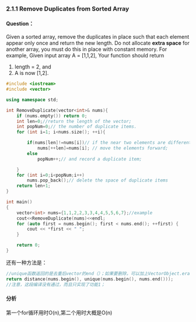 ### 2.1.1 Remove Duplicates from Sorted Array
#### Question：
Given a sorted array, remove the duplicates in place such that each element appear only once
and return the new length.
Do not allocate **extra space** for another array, you must do this in place with constant memory.
For example, Given input array A = [1,1,2],
Your function should return 

1. length = 2, and 
2. A is now [1,2]. 

```C++
#include <iostream>
#include <vector>

using namespace std;

int RemoveDuplicate(vector<int>& nums){
    if (nums.empty()) return 0;
    int len=0;//return the length of the vector;
    int popNum=0;// the number of duplicate items.
    for (int i=1; i<nums.size(); ++i){

        if(nums[len]!=nums[i])// if the near two elements are different,
            nums[++len]=nums[i]; // move the elements forward;
        else
            popNum++;// and record a duplicate item;

    }
    for (int i=0;i<popNum;i++)
        nums.pop_back();// delete the space of duplicate items
    return len+1;
}

int main()
{
    vector<int> nums={1,1,2,2,3,3,4,4,5,5,6,7};//example
    cout<<RemoveDuplicate(nums)<<endl;
    for (auto first = nums.begin(); first < nums.end(); ++first) {
        cout << *first << " ";
    }

    return 0;
}

```



还有一种方法是：

```C++
//unique函数返回的是去重后vector的end（）；如果要删除，可以加上VectorObject.erase(VectorObject.begin(),VectorObject.iterator_from_unique())
return distance(nums.begin(), unique(nums.begin(), nums.end()));
//注意，这段编译没有通过，而且只实现了功能1；
```

#### 分析

第一个for循环用时O(n),第二个用时大概是O(n)